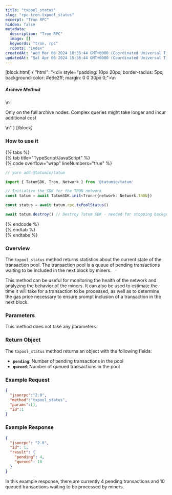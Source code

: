 ```yaml
---
title: "txpool_status"
slug: "rpc-tron-txpool_status"
excerpt: "Tron RPC"
hidden: false
metadata: 
  description: "Tron RPC"
  image: []
  keywords: "tron, rpc"
  robots: "index"
createdAt: "Wed Mar 06 2024 10:35:44 GMT+0000 (Coordinated Universal Time)"
updatedAt: "Sat Apr 06 2024 15:36:44 GMT+0000 (Coordinated Universal Time)"
---
```

[block:html]
{
  "html": "<div style=\"padding: 10px 20px; border-radius: 5px; background-color: #e6e2ff; margin: 0 0 30px 0;\">\n  <h5>Archive Method</h5>\n  <p>Only on the full archive nodes. Complex queries might take longer and incur additional cost</p>\n</div>"
}
[/block]


### How to use it

{% tabs %}  
{% tab title="TypeScript/JavaScript" %}  
{% code overflow="wrap" lineNumbers="true" %}

```typescript
// yarn add @tatumio/tatum

import { TatumSDK, Tron, Network } from '@tatumio/tatum'

// Initialize the SDK for the TRON network
const tatum = await TatumSDK.init<Tron>({network: Network.TRON})

const status = await tatum.rpc.txPoolStatus()

await tatum.destroy() // Destroy Tatum SDK - needed for stopping background jobs
```

{% endcode %}  
{% endtab %}  
{% endtabs %}

### Overview

The `txpool_status` method returns statistics about the current state of the transaction pool. The transaction pool is a queue of pending transactions waiting to be included in the next block by miners.

This method can be useful for monitoring the health of the network and analyzing the behavior of the miners. It can also be used to estimate the time it will take for a transaction to be processed, as well as to determine the gas price necessary to ensure prompt inclusion of a transaction in the next block.

### Parameters

This method does not take any parameters.

### Return Object

The `txpool_status` method returns an object with the following fields:

- **`pending`**: Number of pending transactions in the pool
- **`queued`**: Number of queued transactions in the pool

### Example Request

```json
{
  "jsonrpc":"2.0",
  "method":"txpool_status",
  "params":[],
  "id":1
}
```

### Example Response

```json
{
  "jsonrpc": "2.0",
  "id": 1,
  "result": {
    "pending": 4,
    "queued": 10
  }
}
```

In this example response, there are currently 4 pending transactions and 10 queued transactions waiting to be processed by miners.
